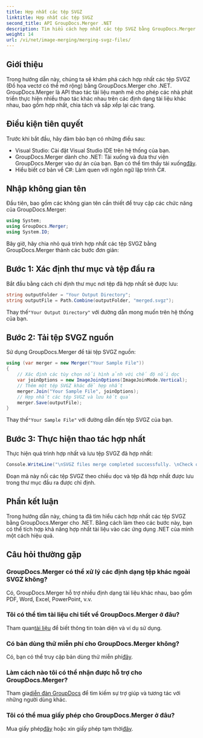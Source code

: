 ```yaml
---
title: Hợp nhất các tệp SVGZ
linktitle: Hợp nhất các tệp SVGZ
second_title: API GroupDocs.Merger .NET
description: Tìm hiểu cách hợp nhất các tệp SVGZ bằng GroupDocs.Merger cho .NET với hướng dẫn từng bước này. Nâng cao kỹ năng thao tác tài liệu của bạn.
weight: 14
url: /vi/net/image-merging/merging-svgz-files/
---
```

## Giới thiệu
Trong hướng dẫn này, chúng ta sẽ khám phá cách hợp nhất các tệp SVGZ (Đồ họa vectơ có thể mở rộng) bằng GroupDocs.Merger cho .NET. GroupDocs.Merger là API thao tác tài liệu mạnh mẽ cho phép các nhà phát triển thực hiện nhiều thao tác khác nhau trên các định dạng tài liệu khác nhau, bao gồm hợp nhất, chia tách và sắp xếp lại các trang.
## Điều kiện tiên quyết
Trước khi bắt đầu, hãy đảm bảo bạn có những điều sau:
- Visual Studio: Cài đặt Visual Studio IDE trên hệ thống của bạn.
-  GroupDocs.Merger dành cho .NET: Tải xuống và đưa thư viện GroupDocs.Merger vào dự án của bạn. Bạn có thể tìm thấy tải xuống[đây](https://releases.groupdocs.com/merger/net/).
- Hiểu biết cơ bản về C#: Làm quen với ngôn ngữ lập trình C#.

## Nhập không gian tên
Đầu tiên, bao gồm các không gian tên cần thiết để truy cập các chức năng của GroupDocs.Merger:
```csharp
using System; 
using GroupDocs.Merger;
using System.IO;
```

Bây giờ, hãy chia nhỏ quá trình hợp nhất các tệp SVGZ bằng GroupDocs.Merger thành các bước đơn giản:
## Bước 1: Xác định thư mục và tệp đầu ra
Bắt đầu bằng cách chỉ định thư mục nơi tệp đã hợp nhất sẽ được lưu:
```csharp
string outputFolder = "Your Output Directory";
string outputFile = Path.Combine(outputFolder, "merged.svgz");
```
 Thay thế`"Your Output Directory"` với đường dẫn mong muốn trên hệ thống của bạn.
## Bước 2: Tải tệp SVGZ nguồn
Sử dụng GroupDocs.Merger để tải tệp SVGZ nguồn:
```csharp
using (var merger = new Merger("Your Sample File"))
{
    // Xác định các tùy chọn nối hình ảnh với chế độ nối dọc
    var joinOptions = new ImageJoinOptions(ImageJoinMode.Vertical);
    // Thêm một tệp SVGZ khác để hợp nhất
    merger.Join("Your Sample File", joinOptions);
    // Hợp nhất các tệp SVGZ và lưu kết quả
    merger.Save(outputFile);
}
```
 Thay thế`"Your Sample File"` với đường dẫn đến tệp SVGZ của bạn.
## Bước 3: Thực hiện thao tác hợp nhất
Thực hiện quá trình hợp nhất và lưu tệp SVGZ đã hợp nhất:
```csharp
Console.WriteLine("\nSVGZ files merge completed successfully. \nCheck output in {0}", outputFolder);
```
Đoạn mã này nối các tệp SVGZ theo chiều dọc và tệp đã hợp nhất được lưu trong thư mục đầu ra được chỉ định.

## Phần kết luận
Trong hướng dẫn này, chúng ta đã tìm hiểu cách hợp nhất các tệp SVGZ bằng GroupDocs.Merger cho .NET. Bằng cách làm theo các bước này, bạn có thể tích hợp khả năng hợp nhất tài liệu vào các ứng dụng .NET của mình một cách hiệu quả.

## Câu hỏi thường gặp
### GroupDocs.Merger có thể xử lý các định dạng tệp khác ngoài SVGZ không?
Có, GroupDocs.Merger hỗ trợ nhiều định dạng tài liệu khác nhau, bao gồm PDF, Word, Excel, PowerPoint, v.v.
### Tôi có thể tìm tài liệu chi tiết về GroupDocs.Merger ở đâu?
 Tham quan[tài liệu](https://tutorials.groupdocs.com/merger/net/) để biết thông tin toàn diện và ví dụ sử dụng.
### Có bản dùng thử miễn phí cho GroupDocs.Merger không?
 Có, bạn có thể truy cập bản dùng thử miễn phí[đây](https://releases.groupdocs.com/).
### Làm cách nào tôi có thể nhận được hỗ trợ cho GroupDocs.Merger?
 Tham gia[diễn đàn GroupDocs](https://forum.groupdocs.com/c/merger/32) để tìm kiếm sự trợ giúp và tương tác với những người dùng khác.
### Tôi có thể mua giấy phép cho GroupDocs.Merger ở đâu?
 Mua giấy phép[đây](https://purchase.groupdocs.com/buy) hoặc xin giấy phép tạm thời[đây](https://purchase.groupdocs.com/temporary-license/).